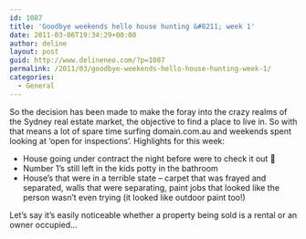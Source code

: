 ```yaml
---
id: 1087
title: 'Goodbye weekends hello house hunting &#8211; week 1'
date: 2011-03-06T19:34:29+00:00
author: deline
layout: post
guid: http://www.delineneo.com/?p=1087
permalink: /2011/03/goodbye-weekends-hello-house-hunting-week-1/
categories:
  - General
---
```

So the decision has been made to make the foray into the crazy realms of the Sydney real estate market, the objective to find a place to live in. So with that means a lot of spare time surfing domain.com.au and weekends spent looking at &#8216;open for inspections&#8217;. Highlights for this week:

  * House going under contract the night before were to check it out 🙁
  * Number 1&#8217;s still left in the kids potty in the bathroom
  * House&#8217;s that were in a terrible state &#8211; carpet that was frayed and separated, walls that were separating, paint jobs that looked like the person wasn&#8217;t even trying (it looked like outdoor paint too!)

Let&#8217;s say it&#8217;s easily noticeable whether a property being sold is a rental or an owner occupied&#8230;